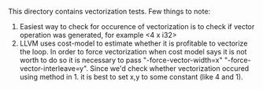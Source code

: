 This directory contains vectorization tests. Few things to note:
1. Easiest way to check for occurence of vectorization is to check if vector operation was generated, for example <4 x i32>
2. LLVM uses cost-model to estimate whether it is profitable to vectorize the loop. In order to force vectorization when cost model says it is not worth to do so it is necessary to pass "-force-vector-width=x" "-force-vector-interleave=y". Since we'd check whether vectorization occured using method in 1. it is best to set x,y to some constant (like 4 and 1).
